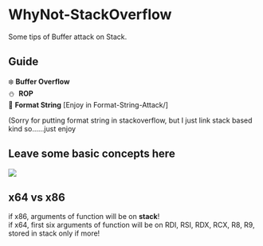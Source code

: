# WhyNot-StackOverflow
Some tips of Buffer attack on Stack.  
  
## Guide  
:snowflake: **Buffer Overflow**  
:snowman:  **ROP**  
:eyes: **Format String** [Enjoy in Format-String-Attack/]   

(Sorry for putting format string in stackoverflow, but I just link stack based kind so......just enjoy  
  
## Leave some basic concepts here
<img src="https://github.com/shinmao/WhyNot-StackOverflow/blob/master/picture/register.jpg">

## x64 vs x86  
if x86, arguments of function will be on **stack**!  
if x64, first six arguments of function will be on RDI, RSI, RDX, RCX, R8, R9, stored in stack only if more!
